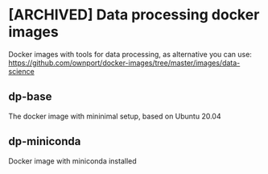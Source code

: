 # [ARCHIVED] Data processing docker images

Docker images with tools for data processing, as alternative you can use: https://github.com/ownport/docker-images/tree/master/images/data-science

## dp-base

The docker image with mininimal setup, based on Ubuntu 20.04

## dp-miniconda

Docker image with miniconda installed



